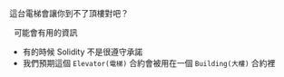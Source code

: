 這台電梯會讓你到不了頂樓對吧？

&nbsp;
可能會有用的資訊
* 有的時候 Solidity 不是很遵守承諾
* 我們預期這個 `Elevator(電梯)` 合約會被用在一個 `Building(大樓)` 合約裡